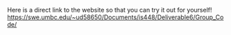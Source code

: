 Here is a direct link to the website so that you can try it out for yourself!
https://swe.umbc.edu/~ud58650/Documents/is448/Deliverable6/Group_Code/

